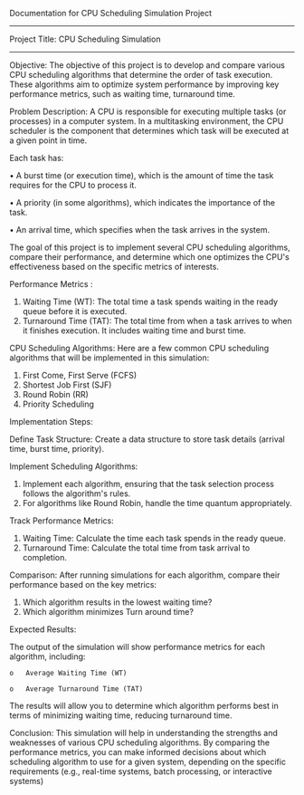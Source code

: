 Documentation for CPU Scheduling Simulation Project
________________________________________
Project Title: CPU Scheduling Simulation
________________________________________

Objective:
The objective of this project is to develop and compare various CPU scheduling algorithms that determine the order of task execution. These algorithms aim to optimize system performance by improving key performance metrics, such as waiting time, turnaround time.

Problem Description:
A CPU is responsible for executing multiple tasks (or processes) in a computer system. In a multitasking environment, the CPU scheduler is the component that determines which task will be executed at a given point in time.

Each task has:

  •	A burst time (or execution time), which is the amount of time the task requires for the CPU to process it.
  
  •	A priority (in some algorithms), which indicates the importance of the task.
  
  •	An arrival time, which specifies when the task arrives in the system.
  
The goal of this project is to implement several CPU scheduling algorithms, compare their performance, and determine which one optimizes the CPU's effectiveness based on the specific metrics of interests.

Performance Metrics :
  1.	Waiting Time (WT): The total time a task spends waiting in the ready queue before it is executed.
  2.	Turnaround Time (TAT): The total time from when a task arrives to when it finishes execution. It includes waiting time and burst time.

CPU Scheduling Algorithms:
Here are a few common CPU scheduling algorithms that will be implemented in this simulation:
  1)	First Come, First Serve (FCFS)
  2)	Shortest Job First (SJF)
  3)	Round Robin (RR)
  4)	Priority Scheduling

Implementation Steps:

Define Task Structure: Create a data structure to store task details (arrival time, burst time, priority).

Implement Scheduling Algorithms:
  1.	Implement each algorithm, ensuring that the task selection process follows the algorithm's rules.
  2.	For algorithms like Round Robin, handle the time quantum appropriately.

Track Performance Metrics:
  1.	Waiting Time: Calculate the time each task spends in the ready queue.
  2.	Turnaround Time: Calculate the total time from task arrival to completion.

Comparison: After running simulations for each algorithm, compare their performance based on the key metrics:
  1.	Which algorithm results in the lowest waiting time?
  2.	Which algorithm minimizes Turn around time?

Expected Results:

  The output of the simulation will show performance metrics for each algorithm, including:
  
    o	Average Waiting Time (WT)
    
    o	Average Turnaround Time (TAT)
    
  The results will allow you to determine which algorithm performs best in terms of minimizing waiting time, reducing turnaround time.

Conclusion:
  This simulation will help in understanding the strengths and weaknesses of various CPU scheduling algorithms. By comparing the performance metrics, you can make informed decisions about which scheduling algorithm to use for a given system, depending on the specific requirements (e.g., real-time systems, batch processing, or interactive systems)




